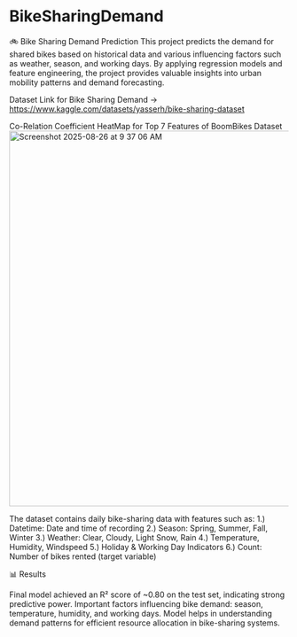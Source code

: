 # BikeSharingDemand

🚲 Bike Sharing Demand Prediction
This project predicts the demand for shared bikes based on historical data and various influencing factors such as weather, season, and working days. By applying regression models and feature engineering, the project provides valuable insights into urban mobility patterns and demand forecasting.

Dataset Link for Bike Sharing Demand -> https://www.kaggle.com/datasets/yasserh/bike-sharing-dataset 

Co-Relation Coefficient HeatMap for Top 7 Features of BoomBikes Dataset
<img width="701" height="678" alt="Screenshot 2025-08-26 at 9 37 06 AM" src="https://github.com/user-attachments/assets/ed6a9e83-6fa4-479b-87e7-867c9754bb53" />

The dataset contains daily bike-sharing data with features such as:
1.) Datetime: Date and time of recording
2.) Season: Spring, Summer, Fall, Winter
3.) Weather: Clear, Cloudy, Light Snow, Rain
4.) Temperature, Humidity, Windspeed
5.) Holiday & Working Day Indicators
6.) Count: Number of bikes rented (target variable)

📊 Results

Final model achieved an R² score of ~0.80 on the test set, indicating strong predictive power.
Important factors influencing bike demand: season, temperature, humidity, and working days.
Model helps in understanding demand patterns for efficient resource allocation in bike-sharing systems.

